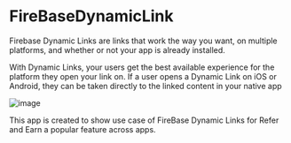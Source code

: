 # FireBaseDynamicLink
Firebase Dynamic Links are links that work the way you want, on multiple platforms, and whether or not your app is already installed.

With Dynamic Links, your users get the best available experience for the platform they open your link on. 
If a user opens a Dynamic Link on iOS or Android, they can be taken directly to the linked content in your native app


![image](https://user-images.githubusercontent.com/23475948/103128982-22b54380-46bd-11eb-9455-d924b56a4cfb.jpg)


This app is created to show use case of FireBase Dynamic Links for Refer and Earn a popular feature across apps. 
